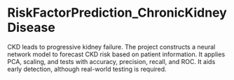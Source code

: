 # RiskFactorPrediction_ChronicKidneyDisease
CKD leads to progressive kidney failure. The project constructs a neural network model to forecast CKD risk based on patient information. It applies PCA, scaling, and tests with accuracy, precision, recall, and ROC. It aids early detection, although real-world testing is required.
